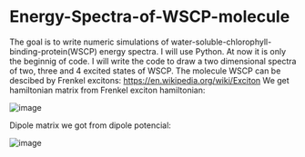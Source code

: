 # Energy-Spectra-of-WSCP-molecule
The goal is to write numeric simulations of water-soluble-chlorophyll-binding-protein(WSCP) energy spectra. I will use Python. At now it is only the beginnig of code. I will write the code to draw a two dimensional spectra of two, three and 4 excited states of WSCP. The molecule WSCP can be descibed by Frenkel excitons: https://en.wikipedia.org/wiki/Exciton We get hamiltonian matrix from Frenkel exciton hamiltonian:

![image](https://user-images.githubusercontent.com/112314329/218576349-319dc9d6-8bfa-4d00-8b74-5e42cf44a086.png)


Dipole matrix we got from dipole potencial:

![image](https://user-images.githubusercontent.com/112314329/218576611-4e22bc10-28b7-4c3b-a07f-5ad2ec30f54f.png)

